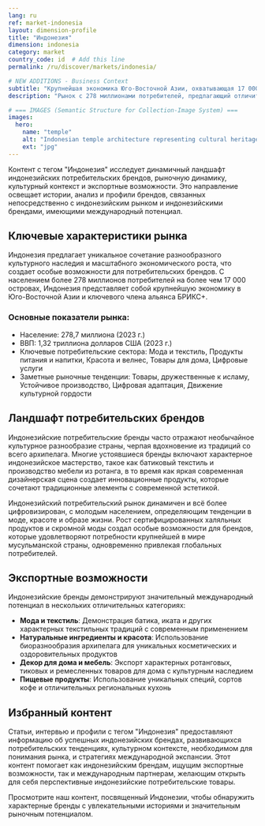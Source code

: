 ```yaml
---
lang: ru
ref: market-indonesia
layout: dimension-profile
title: "Индонезия"
dimension: indonesia
category: market
country_code: id  # Add this line
permalink: /ru/discover/markets/indonesia/

# NEW ADDITIONS - Business Context
subtitle: "Крупнейшая экономика Юго-Восточной Азии, охватывающая 17 000 островов с необычайным культурным разнообразием и лидерством в исламском образе жизни"
description: "Рынок с 278 миллионами потребителей, предлагающий отличительные текстильные традиции, биоразнообразие архипелага и превосходство в инновациях халяльных продуктов."

# === IMAGES (Semantic Structure for Collection-Image System) ===
images:
  hero:
    name: "temple"
    alt: "Indonesian temple architecture representing cultural heritage and island diversity"
    ext: "jpg"
---
```


Контент с тегом "Индонезия" исследует динамичный ландшафт индонезийских потребительских брендов, рыночную динамику, культурный контекст и экспортные возможности. Это направление освещает истории, анализ и профили брендов, связанных непосредственно с индонезийским рынком и индонезийскими брендами, имеющими международный потенциал.

## Ключевые характеристики рынка

Индонезия предлагает уникальное сочетание разнообразного культурного наследия и масштабного экономического роста, что создает особые возможности для потребительских брендов. С населением более 278 миллионов потребителей на более чем 17 000 островах, Индонезия представляет собой крупнейшую экономику в Юго-Восточной Азии и ключевого члена альянса БРИКС+.

### Основные показатели рынка:
- Население: 278,7 миллиона (2023 г.)
- ВВП: 1,32 триллиона долларов США (2023 г.)
- Ключевые потребительские сектора: Мода и текстиль, Продукты питания и напитки, Красота и велнес, Товары для дома, Цифровые услуги
- Заметные рыночные тенденции: Товары, дружественные к исламу, Устойчивое производство, Цифровая адаптация, Движение культурной гордости

## Ландшафт потребительских брендов

Индонезийские потребительские бренды часто отражают необычайное культурное разнообразие страны, черпая вдохновение из традиций со всего архипелага. Многие устоявшиеся бренды включают характерное индонезийское мастерство, такое как батиковый текстиль и производство мебели из ротанга, в то время как яркая современная дизайнерская сцена создает инновационные продукты, которые сочетают традиционные элементы с современной эстетикой.

Индонезийский потребительский рынок динамичен и всё более цифровизирован, с молодым населением, определяющим тенденции в моде, красоте и образе жизни. Рост сертифицированных халяльных продуктов и скромной моды создал особые возможности для брендов, которые удовлетворяют потребности крупнейшей в мире мусульманской страны, одновременно привлекая глобальных потребителей.

## Экспортные возможности

Индонезийские бренды демонстрируют значительный международный потенциал в нескольких отличительных категориях:

- **Мода и текстиль**: Демонстрация батика, иката и других характерных текстильных традиций с современным применением
- **Натуральные ингредиенты и красота**: Использование биоразнообразия архипелага для уникальных косметических и оздоровительных продуктов
- **Декор для дома и мебель**: Экспорт характерных ротанговых, тиковых и ремесленных товаров для дома с культурным наследием
- **Пищевые продукты**: Использование уникальных специй, сортов кофе и отличительных региональных кухонь

## Избранный контент

Статьи, интервью и профили с тегом "Индонезия" предоставляют информацию об успешных индонезийских брендах, развивающихся потребительских тенденциях, культурном контексте, необходимом для понимания рынка, и стратегиях международной экспансии. Этот контент помогает как индонезийским брендам, ищущим экспортные возможности, так и международным партнерам, желающим открыть для себя перспективные индонезийские потребительские товары.

Просмотрите наш контент, посвященный Индонезии, чтобы обнаружить характерные бренды с увлекательными историями и значительным рыночным потенциалом.
